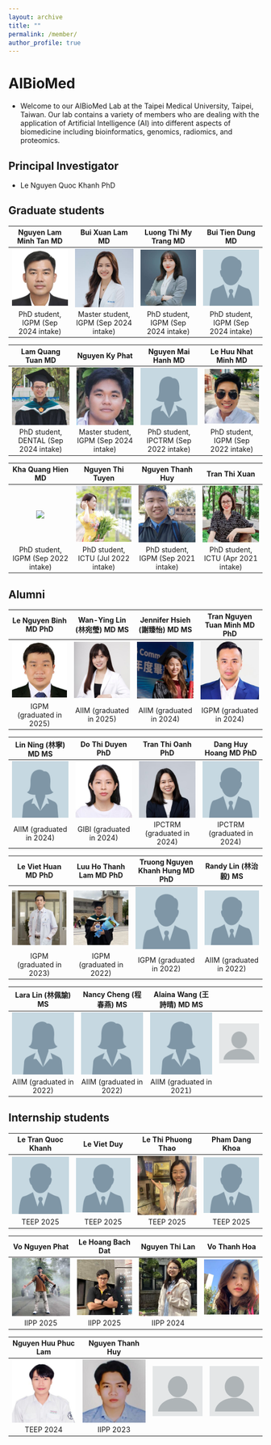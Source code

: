 ```yaml
---
layout: archive
title: ""
permalink: /member/
author_profile: true
---
```


# AIBioMed
* Welcome to our AIBioMed Lab at the Taipei Medical University, Taipei, Taiwan. Our lab contains a variety of members who are dealing with the application of Artificial Intelligence (AI) into different aspects of biomedicine including bioinformatics, genomics, radiomics, and proteomics.

## Principal Investigator
* Le Nguyen Quoc Khanh PhD

## Graduate students

| Nguyen Lam Minh Tan MD | Bui Xuan Lam MD | Luong Thi My Trang MD | Bui Tien Dung MD | 
| :-------------: | :-------------: | :-----: | :-----: |
| <img align="center" src="/images/tan.jpg" width="200px"> | <img align="center" src="/images/xuan_lam.jpg" width="200px"> | <img align="center" src="/images/mytrang.jpg" width="200px"> | <img align="center" src="/images/male.png" width="200px"> |
| PhD student, IGPM (Sep 2024 intake) | Master student, IGPM (Sep 2024 intake) | PhD student, IGPM (Sep 2024 intake) | PhD student, IGPM (Sep 2024 intake) |

| Lam Quang Tuan MD | Nguyen Ky Phat | Nguyen Mai Hanh MD | Le Huu Nhat Minh MD | 
| :-------------: | :-------------: | :-----: | :-----: |
| <img align="center" src="/images/tuan.jpg" width="200px"> | <img align="center" src="/images/phat.jpg" width="200px"> | <img align="center" src="/images/female.png" width="200px"> | <img align="center" src="/images/minh_le.jpg" width="200px"> |
| PhD student, DENTAL (Sep 2024 intake) | Master student, IGPM (Sep 2024 intake) | PhD student, IPCTRM (Sep 2022 intake) | PhD student, IGPM (Sep 2022 intake) |

| Kha Quang Hien MD | Nguyen Thi Tuyen | Nguyen Thanh Huy | Tran Thi Xuan |
| :-------------: | :-------------: | :-----: | :-----: |
| <img align="center" src="/images/.jpg" width="200px"> | <img align="center" src="/images/tuyen.jpg" width="200px"> | <img align="center" src="/images/huy.jpg" width="200px"> | <img align="center" src="/images/xuan.jpg" width="200px"> |
| PhD student, IGPM (Sep 2022 intake) | PhD student, ICTU (Jul 2022 intake) | PhD student, IGPM (Sep 2021 intake) | PhD student, ICTU (Apr 2021 intake) |

## Alumni

| Le Nguyen Binh MD PhD | Wan-Ying Lin (林宛瑩) MD MS | Jennifer Hsieh (謝臻怡) MD MS | Tran Nguyen Tuan Minh MD PhD |
| :-------------: | :-------------: | :-----: | :-----: |
| <img align="center" src="/images/binh.jpg" width="200px"> | <img align="center" src="/images/wy.jpg" width="200px"> | <img align="center" src="/images/jen.jpg" width="200px"> | <img align="center" src="/images/tuan_minh.jpg" width="200px"> |
| IGPM (graduated in 2025) | AIIM (graduated in 2025) | AIIM (graduated in 2024) | IGPM (graduated in 2024) |

| Lin Ning (林寧) MD MS | Do Thi Duyen PhD | Tran Thi Oanh PhD | Dang Huy Hoang MD PhD |
| :-------------: | :-------------: | :-----: | :-----: |
| <img align="center" src="/images/female.png" width="200px"> | <img align="center" src="/images/duyen.jpg" width="200px"> | <img align="center" src="/images/oanh.jpg" width="200px"> | <img align="center" src="/images/male.png" width="200px"> |
| AIIM (graduated in 2024) | GIBI (graduated in 2024) | IPCTRM (graduated in 2024) | IPCTRM (graduated in 2024) |

| Le Viet Huan MD PhD | Luu Ho Thanh Lam MD PhD | Truong Nguyen Khanh Hung MD PhD | Randy Lin (林治毅) MS |
| :-------------: | :-------------: | :-----: | :-----: |
| <img align="center" src="/images/huan.jpg" width="200px"> | <img align="center" src="/images/lam.jpg" width="200px"> | <img align="center" src="/images/male.png" width="200px"> | <img align="center" src="/images/male.png" width="200px"> |
| IGPM (graduated in 2023) | IGPM (graduated in 2022) | IGPM (graduated in 2022) | AIIM (graduated in 2022) |

| Lara Lin (林佩諭) MS | Nancy Cheng (程春燕) MS | Alaina Wang (王詩晴) MD MS |  |
| :-------------: | :-------------: | :-----: | :-----: |
| <img align="center" src="/images/female.png" width="200px"> | <img align="center" src="/images/female.png" width="200px"> | <img align="center" src="/images/female.png" width="200px"> | <img align="center" src="/images/profile.png" width="200px"> |
| AIIM (graduated in 2022) | AIIM (graduated in 2022) | AIIM (graduated in 2021) |  |

## Internship students

| Le Tran Quoc Khanh | Le Viet Duy | Le Thi Phuong Thao | Pham Dang Khoa |
| :-------------: | :-------------: | :-----: | :-----: |
| <img align="center" src="/images/male.png" width="200px"> | <img align="center" src="/images/male.png" width="200px"> | <img align="center" src="/images/thao.jpg" width="200px"> | <img align="center" src="/images/male.png" width="200px"> |
| TEEP 2025 | TEEP 2025 | TEEP 2025 | TEEP 2025 |

| Vo Nguyen Phat | Le Hoang Bach Dat | Nguyen Thi Lan | Vo Thanh Hoa |
| :-------------: | :-------------: | :-----: | :-----: |
| <img align="center" src="/images/vnphat.jpg" width="200px"> | <img align="center" src="/images/dat.jpg" width="200px"> | <img align="center" src="/images/lan.jpg" width="200px"> | <img align="center" src="/images/thanh_hoa.jpg" width="200px"> |
| IIPP 2025 | IIPP 2025 | IIPP 2024 |  |

| Nguyen Huu Phuc Lam | Nguyen Thanh Huy |  |  |
| :-------------: | :-------------: | :-----: | :-----: |
| <img align="center" src="/images/phuc_lam.jpg" width="200px"> | <img align="center" src="/images/thanh_huy.jpg" width="200px"> | <img align="center" src="/images/profile.png" width="200px"> | <img align="center" src="/images/profile.png" width="200px"> |
| TEEP 2024 | IIPP 2023 |  |  |
